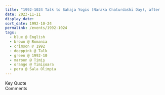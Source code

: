 ```yaml
---
title: "1992-1024 Talk to Sahaja Yogis (Naraka Chaturdaśhī Day), after the Evening Program and before Gifts Distribution, the day before Diwālī Pūjā, Sala Olimpia (Olympia Sports Hall), Timişoara, Timiş, Romania"
date: 2023-11-11
display_date: 
sort_date: 1992-10-24
permalink: /events/1992-1024
tags:
  - blue @ English
  - brown @ Romania
  - crimson @ 1992
  - deeppink @ Talk
  - green @ 1992-10
  - maroon @ Timiş
  - orange @ Timişoara
  - peru @ Sala Olimpia
---
```


<wave-list>
  <list-title color="green" width="75">Key Quote</list-title>
  <list-item color="BlanchedAlmond"  width="200"></list-item>
  <list-item color="Lavender"></list-item>
  <list-item color="BlanchedAlmond"></list-item>
</wave-list>

<br>

<wave-list>
  <list-title color="green" width="75">Comments</list-title>
  <list-item color="BlanchedAlmond"  width="200"></list-item>
  <list-item color="Lavender"></list-item>
  <list-item color="BlanchedAlmond"></list-item>
</wave-list>
